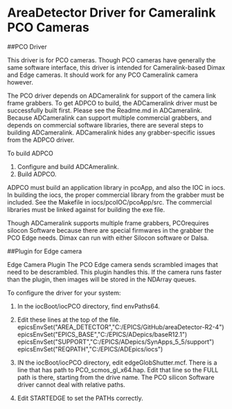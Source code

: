 # AreaDetector Driver for Cameralink PCO Cameras



##PCO Driver

This driver is for PCO cameras. Though PCO cameras have generally the same software interface,
this driver is intended for Cameralink-based Dimax and Edge cameras. It should work for
any PCO Cameralink camera however.

The PCO driver depends on ADCameralink for support of the camera link frame grabbers. To get ADPCO to 
build, the ADCameralink driver must be successfully built first. Please see the Readme.md in ADCameralink.
Because ADCameralink can support multiple commercial grabbers, and depends on commercial software
libraries, there are several steps to building ADCameralink. ADCameralink hides any grabber-specific
issues from the ADPCO driver.

To build ADPCO
1) Configure and build ADCAmeralink.
2) Build ADPCO.

ADPCO must build an application library in pcoApp, and also the IOC in iocs.
In building the iocs, the proper commercial library from the grabber must be included.
See the Makefile in iocs/pcoIOC/pcoApp/src. The commercial libraries must be linked against
for building the exe file.


Though ADCameralink supports multiple frame grabbers, PCOrequires silocon Software because there
are special firmwares in the grabber the PCO Edge needs. Dimax can run with either
Silocon software or Dalsa. 











##Plugin for Edge camera

Edge Camera Plugin
The PCO Edge camera sends scrambled images that need to be descrambled. This plugin 
handles this. If the camera runs faster than the plugin, then images will be stored 
in the NDArray queues.


To configure the driver for your system:
1) In the iocBoot/iocPCO directory, find envPaths64.
2) Edit these lines at the top of the file.
epicsEnvSet("AREA_DETECTOR","C:/EPICS/GitHub/areaDetector-R2-4")
epicsEnvSet("EPICS_BASE","C:/EPICS/ADepics/baseR12.1")
epicsEnvSet("SUPPORT","C:/EPICS/ADepics/SynApps_5_5/support")
epicsEnvSet("REQPATH","C:/EPICS/ADEpics/iocs")

3) IN the iocBoot/iocPCO directory, edit edgeGlobShutter.mcf. There is a line that has path to
   PCO_scmos_gl_x64.hap. Edit that line so the FULL path is there, starting from the drive name.
   The PCO silicon Software driver cannot deal with relative paths.
   
 4) Edit STARTEDGE to set the PATHs correctly.  






